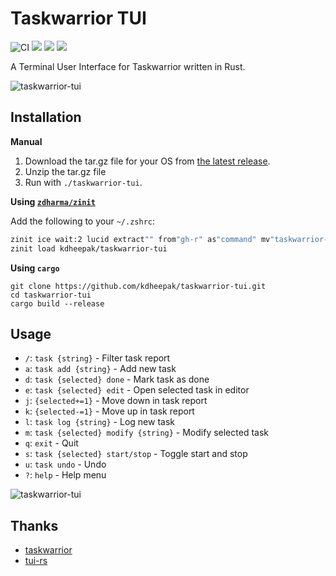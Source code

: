 # Taskwarrior TUI

![CI](https://github.com/kdheepak/taskwarrior-tui/workflows/CI/badge.svg)
![](https://img.shields.io/github/license/kdheepak/taskwarrior-tui)
[![](https://img.shields.io/github/v/release/kdheepak/taskwarrior-tui)](https://github.com/kdheepak/taskwarrior-tui/releases/latest)
![](https://img.shields.io/static/v1?label=platform&message=linux-32%20%7C%20linux-64%20%7C%20osx-64%20%7C%20win-32%20%7C%20win-64&color=lightgrey)

A Terminal User Interface for Taskwarrior written in Rust.

![taskwarrior-tui](https://user-images.githubusercontent.com/1813121/89620056-4ed64200-d84c-11ea-9153-9e08bc26d3b4.gif)

## Installation

**Manual**

1. Download the tar.gz file for your OS from [the latest release](https://github.com/kdheepak/taskwarrior-tui/releases/latest).
2. Unzip the tar.gz file
3. Run with `./taskwarrior-tui`.

**Using [`zdharma/zinit`](https://github.com/zdharma/zinit)**

Add the following to your `~/.zshrc`:

```zsh
zinit ice wait:2 lucid extract"" from"gh-r" as"command" mv"taskwarrior-tui* -> tt"
zinit load kdheepak/taskwarrior-tui
```

**Using `cargo`**

```
git clone https://github.com/kdheepak/taskwarrior-tui.git
cd taskwarrior-tui
cargo build --release
```

## Usage

- `/`: `task {string}`                   - Filter task report
- `a`: `task add {string}`               - Add new task
- `d`: `task {selected} done`            - Mark task as done
- `e`: `task {selected} edit`            - Open selected task in editor
- `j`: `{selected+=1}`                   - Move down in task report
- `k`: `{selected-=1}`                   - Move up in task report
- `l`: `task log {string}`               - Log new task
- `m`: `task {selected} modify {string}` - Modify selected task
- `q`: `exit`                            - Quit
- `s`: `task {selected} start/stop`      - Toggle start and stop
- `u`: `task undo`                       - Undo
- `?`: `help`                            - Help menu

![taskwarrior-tui](https://user-images.githubusercontent.com/1813121/88654924-40896880-d08b-11ea-8709-b29cc970da4c.gif)

## Thanks

- [taskwarrior](https://github.com/GothenburgBitFactory/taskwarrior)
- [tui-rs](https://github.com/fdehau/tui-rs)
